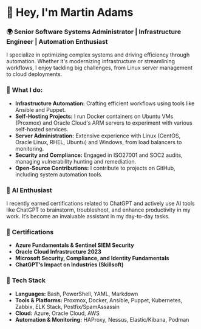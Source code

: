 # 👋 Hey, I'm Martin Adams

### 🌍 Senior Software Systems Administrator | Infrastructure Engineer | Automation Enthusiast   

I specialize in optimizing complex systems and driving efficiency through automation. Whether it's modernizing infrastructure or streamlining workflows, I enjoy tackling big challenges, from Linux server management to cloud deployments.  

### 🔧 **What I do:**
- **Infrastructure Automation:** Crafting efficient workflows using tools like Ansible and Puppet.
- **Self-Hosting Projects:** I run Docker containers on Ubuntu VMs (Proxmox) and Oracle Cloud's ARM servers to experiment with various self-hosted services.
- **Server Administration:** Extensive experience with Linux (CentOS, Oracle Linux, RHEL, Ubuntu) and Windows, from load balancers to monitoring.
- **Security and Compliance:** Engaged in ISO27001 and SOC2 audits, managing vulnerability hunting and remediation.
- **Open-Source Contributions:** I contribute to projects on GitHub, including system automation tools.

### 🧠 **AI Enthusiast**  
I recently earned certifications related to ChatGPT and actively use AI tools like ChatGPT to brainstorm, troubleshoot, and enhance productivity in my work. It’s become an invaluable assistant in my day-to-day tasks.

### 📜 **Certifications**  
- **Azure Fundamentals & Sentinel SIEM Security**
- **Oracle Cloud Infrastructure 2023**
- **Microsoft Security, Compliance, and Identity Fundamentals**
- **ChatGPT’s Impact on Industries (Skillsoft)**  

### 🔗 **Tech Stack**  
- **Languages:** Bash, PowerShell, YAML, Markdown  
- **Tools & Platforms:** Proxmox, Docker, Ansible, Puppet, Kubernetes, Zabbix, ELK Stack, Postfix/SpamAssassin  
- **Cloud:** Azure, Oracle Cloud, AWS  
- **Automation & Monitoring:** HAProxy, Nessus, Elastic/Kibana, Podman  

